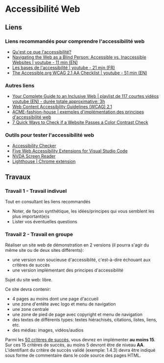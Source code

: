 # Accessibilité Web

## Liens
### Liens recommandés pour comprendre l'accessibilité web
- [Qu'est ce que l'accessibilité?](https://developer.mozilla.org/fr/docs/Learn/Accessibility/What_is_accessibility)
- [Navigating the Web as a Blind Person: Accessible vs. Inaccessible Websites | youtube - 11 min (EN)](https://youtu.be/OOvXuz6ejuw?si=MzLZNa7eAabVuvKR)
- [Les bases de l'accessibilité | youtube - 21 min (FR)](https://youtu.be/z68N3VrA9h4?si=X5kmcpP0lKbmhAze)
- [The Accessible.org WCAG 2.1 AA Checklist | youtube - 51 min (EN)](https://youtu.be/uaEgknyA5BY?si=ECwD8Bl9vdR1oYSY)

### Autres liens
- [Your Complete Guide to an Inclusive Web | playlist de 117 courtes vidéos youtube (EN) - durée totale approximative: 3h](https://youtube.com/playlist?list=PLBF3XTmgreLHH77gQOEa6xCCT2M0IWxo6&si=gOP8U5OIJQwz8dzu)
- [Web Content Accessibility Guidelines (WCAG) 2.1](https://www.w3.org/Translations/WCAG21-fr/)
- [ACME-fashion-house | exemples d'implémentation des principes d'accessibilité web](https://github.com/canaxess/ACME-fashion-house/tree/master)
- [7 Quick Ways to Check if a Website Passes a Color Contrast Check](https://allyant.com/7-quick-ways-to-check-if-a-website-passes-a-color-contrast-check/)

### Outils pour tester l'accessibilité web
- [Accessibility Checker](https://www.accessibilitychecker.org/)
- [Five Web Accessibility Extensions for Visual Studio Code](https://www.codespud.com/2022/five_accessibility_vscode_extensions/)
- [NVDA Screen Reader](https://www.nvaccess.org/)
- [Lighthouse | Chrome extension](https://chromewebstore.google.com/detail/lighthouse/blipmdconlkpinefehnmjammfjpmpbjk)


## Travaux
### Travail 1 - Travail indivuel
Tout en consultant les liens recommandés
- Noter, de façon synthétique, les idées/principes qui vous semblent les plus important(e)s
- Lister vos éventuelles questions

### Travail 2 - Travail en groupe
Réaliser un site web de démonstration en 2 versions (il pourra s'agir du même site ou de deux sites différents):
- une version non soucieuse d'accessiblité, c'est-à-dire échouant aux critères de succès
- une version implémentant des principes d'accessibilité

Sujet du site web: libre.


Ce site devra contenir:
- 4 pages au moins dont une page d'accueil
- une zone d'entête avec logo et menu de navigation
- une zone centrale
- une zone de pied de page avec copyright et menu de navigation
- des textes de différents types: textes hiérachisés, citations, listes, liens, etc.
- des médias: images, vidéos/audios

Parmi les <a href="checklist.pdf">50 critères de succès</a>, vous devrez en implémenter <strong>au moins 15</strong>. Sur ces 15 critères de succès, au moins 5 devront être de niveau <strong>AA</strong>.
L'identifiant du critère de succès validé (exemple: 1.4.3) devra être indiqué sous forme de commentaire dans le code source des pages HTML.